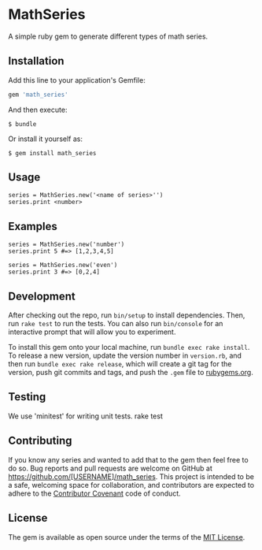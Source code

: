 # MathSeries

A simple ruby gem to generate different types of math series.


## Installation

Add this line to your application's Gemfile:

```ruby
gem 'math_series'
```

And then execute:

    $ bundle

Or install it yourself as:

    $ gem install math_series

## Usage
```
series = MathSeries.new('<name of series>'')
series.print <number>
```

## Examples
```
series = MathSeries.new('number')
series.print 5 #=> [1,2,3,4,5]

series = MathSeries.new('even')
series.print 3 #=> [0,2,4]
```
## Development

After checking out the repo, run `bin/setup` to install dependencies. Then, run `rake test` to run the tests. You can also run `bin/console` for an interactive prompt that will allow you to experiment.

To install this gem onto your local machine, run `bundle exec rake install`. To release a new version, update the version number in `version.rb`, and then run `bundle exec rake release`, which will create a git tag for the version, push git commits and tags, and push the `.gem` file to [rubygems.org](https://rubygems.org).

## Testing

We use 'minitest' for writing unit tests.
    rake test

## Contributing

If you know any series and wanted to add that to the gem then feel free to do so.
Bug reports and pull requests are welcome on GitHub at https://github.com/[USERNAME]/math_series. This project is intended to be a safe, welcoming space for collaboration, and contributors are expected to adhere to the [Contributor Covenant](contributor-covenant.org) code of conduct.


## License

The gem is available as open source under the terms of the [MIT License](http://opensource.org/licenses/MIT).


